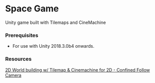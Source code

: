 # Space Game

Unity game built with Tilemaps and CineMachine

### Prerequisites

- For use with Unity 2018.3.0b4 onwards.

### Resources

[2D World building w/ Tilemap & Cinemachine for 2D - Confined Follow Camera](https://www.youtube.com/watch?v=M7v1TGQnJ7I)